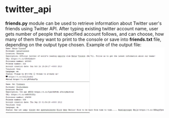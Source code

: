 # twitter_api
<b>friends.py</b> module can be used to retrieve information about Twitter user's friends using Twitter API.
After typing existing twitter account name, user gets number of people that specified account follows, and can choose, how many of them they want to print to the console or save into <b>friends.txt</b> file, depending on the output type chosen.
Example of the output file:  
 ![alt text](https://github.com/ostapViniavskyi/twitter_api/blob/master/examples/friends_example.png)
